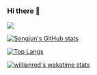 ### Hi there 👋

<!--
**kim-song-jun/kim-song-jun** is a ✨ _special_ ✨ repository because its `README.md` (this file) appears on your GitHub profile.

Here are some ideas to get you started:

- 🔭 I’m currently working on ...
- 🌱 I’m currently learning ...
- 👯 I’m looking to collaborate on ...
- 🤔 I’m looking for help with ...
- 💬 Ask me about ...
- 📫 How to reach me: ...
- 😄 Pronouns: ...
- ⚡ Fun fact: ...
-->


<img src="https://img.shields.io/badge/쀼우-Green?style=sflat&logo=Vue.js&Color=white"/>

[![Songjun's GitHub stats](https://github-readme-stats.vercel.app/api?username=kim-song-jun&show_icons=true&theme=dark&count_private=true)](https://github.com/anuraghazra/github-readme-stats)

[![Top Langs](https://github-readme-stats.vercel.app/api/top-langs/?username=kim-song-jun&layout=compact)](https://github.com/anuraghazra/github-readme-stats)

[![willianrod's wakatime stats](https://github-readme-stats.vercel.app/api/wakatime?username=kim-song-jun)](https://github.com/anuraghazra/github-readme-stats)
